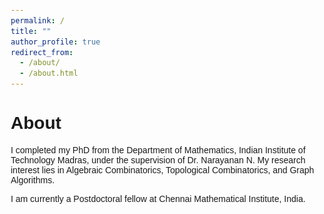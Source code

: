 ```yaml
---
permalink: /
title: ""
author_profile: true
redirect_from: 
  - /about/
  - /about.html
---
```


<meta name="google-site-verification" content="u_mNr2QwGTy9cj_pifv3uxncaZbClR5rk7RVQfACU64" />
<h1> About </h1>

I completed my PhD from the Department of Mathematics, Indian Institute of Technology Madras, under the supervision of Dr. Narayanan N. My research interest lies in Algebraic Combinatorics, Topological Combinatorics, and Graph Algorithms. 

I am currently a Postdoctoral fellow at Chennai Mathematical Institute, India.


<head>
    <meta charset="UTF-8">
    <meta name="viewport" content="width=device-width, initial-scale=1.0">
    <title>Institute Info</title>
    <style>
        body {
            font-family: Arial, sans-serif;
            margin: 20px;
        }

        .institute-container {
            display: flex;
            align-items: center;  
            padding: 10px;
            border-radius: 8px;
            max-width: 500px;
            background-color:background-color;
        }

        .institute-container img {
            width: 100px;
            height: 100px;
            margin-right: 20px;
            object-fit: contain;
        }

        .institute-details {
            line-height: 1;
        }

        .institute-name {
            font-size: 1rem;
            font-weight: bold;
            margin-bottom: 6px;
        }

        .job-role {
            font-size: 0.8rem;
            <!-- color: #555; -->
            margin-bottom: 3px
        }

        .degree {
            font-size: 0.8rem;
            <!-- color: #555; -->
            margin-bottom: 3px
        }

        .cgpa {
            font-size: 0.8rem;
            font-weight: bold;
            <!-- color: #555; -->
            margin-bottom: 3px
        }

        .mentor {
            font-size: 0.7rem;
            <!-- color: #777; -->
            margin-bottom: 3px
        }

        .tenure {
            font-size: 0.7rem;
            <!-- color: #555; -->
            margin-bottom: 3px
        }
    </style>
</head>
<body>
<h2 id="research-experience">Experience</h2>

    <div class="institute-container">
        <img src="/images/cmi-logo-blue-large.png" width = "100" heightalt="Institute Logo">
        <div class="institute-details">
            <div class="institute-name">Chennai Mathematical Institute</div>
            <div class="job-role">Postdoctoral Fellow</div>
            <div class="tenure">Dec 2024 - Present</div>
            <div class="mentor">Mentor: Prof. Priyavrat Deshpande </div>
        </div>
    </div>

    <div class="institute-container">
        <img src="/images/iisc.png" width = "100" heightalt="Institute Logo">
        <div class="institute-details">
            <div class="institute-name">Indian Institute of Science</div>
            <div class="job-role">Research Associate-I</div>
            <div class="tenure">Nov 2024 - Dec 2024</div>
            <div class="mentor">Host: Prof. Arvind Ayyer</div>
        </div>
    </div>

    <div class="institute-container">
        <img src="/images/imsc.png" width = "100" heightalt="Institute Logo">
        <div class="institute-details">
            <div class="institute-name">Institute of Mathematical Sciences</div>
            <div class="job-role">Visiting Research Fellow</div>
            <div class="tenure">Aug 2024 - Oct 2024</div>
            <div class="mentor">Host: Prof. Amritanshu Prasad</div>
        </div>
    </div>

<h2 id="education">Education</h2>

    <div class="institute-container">
        <img src="/images/iitmadras.png" width = "100" heightalt="Institute Logo">
        <div class="institute-details">
            <div class="institute-name">Indian Institute of Technology Madras</div>
            <div class="degree">Ph.D. (Mathematics)</div>
            <div class="tenure">Jan 2019 - Aug 2024</div>
            <div class="cgpa">CGPA: 9.47 / 10.00</div>

        </div>
    </div>

    <div class="institute-container">
        <img src="/images/mu.png" width = "100" heightalt="Institute Logo">
        <div class="institute-details">
            <div class="institute-name">Mumbai University</div>
            <div class="degree">M.Sc. (Mathematics)</div>
            <div class="tenure">July 2016 - May 2018</div>
            <div class="cgpa">CGPA: 9.13 / 10.00</div>

        </div>
    </div>

    <div class="institute-container">
        <img src="/images/ruia.png" width = "100" heightalt="Institute Logo">
        <div class="institute-details">
            <div class="institute-name">R. N. Ruia Autonomous College</div>
            <div class="degree">B.Sc. (Mathematics)</div>
            <div class="tenure">July 2013 - May 2016</div>
            <div class="cgpa">CGPA: 6.78 / 7.00</div>

        </div>
    </div>

</body>


<!-- 


<p><img style="float: left; margin:25px 5px; min-width: 100px;" src="/images/iisc.png" width="100" height="120" /></p>
<h3 id="fudan-university">Indian Institute of Science</h3>
<p style="line-height:1.0"> <font size="2"> Nov 2024 - Dec 2024<br /><strong> Research Associate-I</strong><br /> Host: Prof. Arvind Ayyer<br /> </font></p>


<p><img style="float: left; margin:5px 5px" src="/images/imsc.png" width="100" height="120" /></p>
<h3 id="fudan-university">Institute of Mathematical Sciences</h3>
<p style="line-height:1.0"> <font size="2"> Aug 2024 - October 2024<br /><strong> Visiting Research Fellow  </strong><br /> Host: Prof. Amritanshu Prasad<br /> </font></p> -->

<br>







